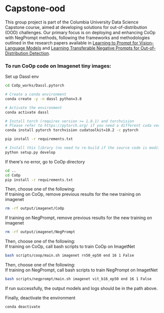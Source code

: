 # Capstone-ood
This group project is part of the Columbia University Data Science Capstone course, aimed at developing solutions for out-of-distribution (OOD) challenges. Our primary focus is on deploying and enhancing CoOp with NegPrompt methods, following the frameworks and methodologies outlined in the research papers available in [Learning to Prompt for Vision-Language Models](https://arxiv.org/abs/2109.01134) and [Learning Transferable Negative Prompts for Out-of-Distribution Detection](https://arxiv.org/abs/2404.03248).

### To run CoOp code on Imagenet tiny images:
Set up Dassl env
```bash
cd CoOp_works/Dassl.pytorch

# Create a conda environment
conda create -y -n dassl python=3.8

# Activate the environment
conda activate dassl

# Install torch (requires version >= 1.8.1) and torchvision
# Please refer to https://pytorch.org/ if you need a different cuda version
conda install pytorch torchvision cudatoolkit=10.2 -c pytorch

pip install -r requirements.txt

# Install this library (no need to re-build if the source code is modified)
python setup.py develop
```
If there's no error, go to CoOp directory
```bash
cd ..
cd CoOp
pip install -r requirements.txt
```
  
Then, choose one of the following:  
If training on CoOp, remove previous results for the new training on imagenet
```bash
rm -rf output/imagenet/CoOp  
```
If training on NegPrompt, remove previous results for the new training on imagenet
```bash
rm -rf output/imagenet/NegPrompt  
```
  
Then, choose one of the following:  
If training on CoOp, call bash scripts to train CoOp on ImagetNet
```bash
bash scripts/coop/main.sh imagenet rn50_ep50 end 16 1 False
```
  
Then, choose one of the following:  
If training on NegPrompt, call bash scripts to train NegPrompt on ImagetNet
```bash
bash scripts/negprompt/main.sh imagenet vit_b16_ep50 end 16 1 False
```
  
If run successfully, the output models and logs should be in the path above.  
  
Finally, deactivate the environment
```bash
conda deactivate
```